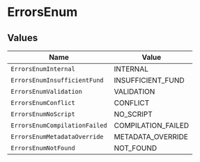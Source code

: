 # ErrorsEnum


## Values

| Name                          | Value                         |
| ----------------------------- | ----------------------------- |
| `ErrorsEnumInternal`          | INTERNAL                      |
| `ErrorsEnumInsufficientFund`  | INSUFFICIENT_FUND             |
| `ErrorsEnumValidation`        | VALIDATION                    |
| `ErrorsEnumConflict`          | CONFLICT                      |
| `ErrorsEnumNoScript`          | NO_SCRIPT                     |
| `ErrorsEnumCompilationFailed` | COMPILATION_FAILED            |
| `ErrorsEnumMetadataOverride`  | METADATA_OVERRIDE             |
| `ErrorsEnumNotFound`          | NOT_FOUND                     |